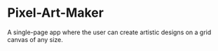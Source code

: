 # Pixel-Art-Maker
A single-page app where the user can create artistic designs on a grid canvas of any size. 
